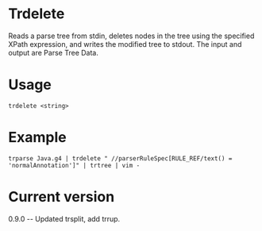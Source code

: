 # Trdelete

Reads a parse tree from stdin, deletes nodes in the tree using
the specified XPath expression, and writes the modified tree
to stdout. The input and output are Parse Tree Data.

# Usage

    trdelete <string>

# Example

    trparse Java.g4 | trdelete " //parserRuleSpec[RULE_REF/text() = 'normalAnnotation']" | trtree | vim -

# Current version

0.9.0 -- Updated trsplit, add trrup.
